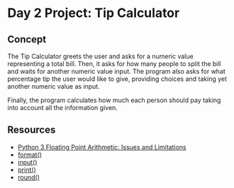 # Day 2 Project: Tip Calculator

## Concept

The Tip Calculator greets the user and asks for a numeric value representing a total bill. Then, it asks
for how many people to split the bill and waits for another numeric value input. The program also asks
for what percentage tip the user would like to give, providing choices and taking yet another numeric
value as input.

Finally, the program calculates how much each person should pay taking into account all the information
given.

## Resources

- [Python 3 Floating Point Arithmetic: Issues and Limitations](https://docs.python.org/3/tutorial/floatingpoint.html)
- [format()](https://docs.python.org/3/library/functions.html?highlight=format#format)
- [input()](https://docs.python.org/3/library/functions.html?highlight=print#input)
- [print()](https://docs.python.org/3/library/functions.html?highlight=print#print)
- [round()](https://docs.python.org/3/library/functions.html?highlight=round#round)